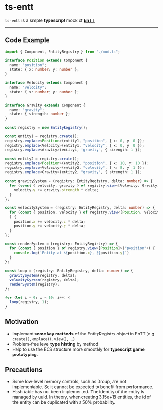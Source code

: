 # ts-entt

`ts-entt` is a simple **typescript** mock of **[EnTT](https://github.com/skypjack/entt)**

---

## Code Example

```typescript
import { Component, EntityRegistry } from "./mod.ts";

interface Position extends Component {
  name: "position";
  state: { x: number; y: number };
}

interface Velocity extends Component {
  name: "velocity";
  state: { x: number; y: number };
}

interface Gravity extends Component {
  name: "gravity";
  state: { strength: number };
}

const registry = new EntityRegistry();

const entity1 = registry.create();
registry.emplace<Position>(entity1, "position", { x: 0, y: 0 });
registry.emplace<Velocity>(entity1, "velocity", { x: 0, y: 0 });
registry.emplace<Gravity>(entity1, "gravity", { strength: 1 });

const entity2 = registry.create();
registry.emplace<Position>(entity2, "position", { x: 10, y: 10 });
registry.emplace<Velocity>(entity2, "velocity", { x: 5, y: 1 });
registry.emplace<Gravity>(entity2, "gravity", { strength: 1 });

const gravitySystem = (registry: EntityRegistry, delta: number) => {
  for (const { velocity, gravity } of registry.view<[Velocity, Gravity]>("velocity","gravity")) {
    velocity.y += gravity.strength * delta;
  }
};

const velocitySystem = (registry: EntityRegistry, delta: number) => {
  for (const { position, velocity } of registry.view<[Position, Velocity]>("position","velocity")
  ) {
    position.x += velocity.x * delta;
    position.y += velocity.y * delta;
  }
};

const renderSystem = (registry: EntityRegistry) => {
  for (const { position } of registry.view<[Position]>("position")) {
    console.log(`Entity at ${position.x}, ${position.y}`);
  }
};

const loop = (registry: EntityRegistry, delta: number) => {
  gravitySystem(registry, delta);
  velocitySystem(registry, delta);
  renderSystem(registry);
};

for (let i = 0; i < 10; i++) {
  loop(registry, 1);
}
```

## Motivation

- Implement **some key methods** of the EntityRegistry object in EnTT (e.g. `create()`, `emplace()`, `view()`, ...)
- Problem-free level **type hinting** by method
- Help to use the ECS structure more smoothly for **typescript game prototyping**.

## Precautions

- Some low-level memory controls, such as Group, are not implementable. So it cannot be expected to benefit from performance.
- Hash table has not been implemented. The identity of the entity is managed by uuid. In theory, when creating 3.15e+18 entities, the id of the entity can be duplicated with a 50% probability.
